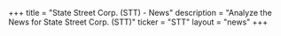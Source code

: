 +++
title = "State Street Corp. (STT) - News"
description = "Analyze the News for State Street Corp. (STT)"
ticker = "STT"
layout = "news"
+++

